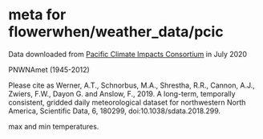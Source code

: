 # meta for flowerwhen/weather_data/pcic

Data downloaded from [Pacific Climate Impacts Consortium](https://www.pacificclimate.org/data/daily-gridded-meteorological-datasets) in July 2020

PNWNAmet (1945-2012)

Please cite as Werner, A.T., Schnorbus, M.A., Shrestha, R.R., Cannon, A.J., Zwiers, F.W., Dayon G. and Anslow, F., 2019. A long-term, temporally consistent, gridded daily meteorological dataset for northwestern North America, Scientific Data, 6, 180299, doi:10.1038/sdata.2018.299.

max and min temperatures.